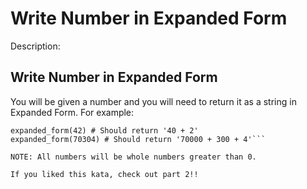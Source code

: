 # Write Number in Expanded Form
Description:
## Write Number in Expanded Form

You will be given a number and you will need to return it as a string in Expanded Form. For example:

```expanded_form(12) # Should return '10 + 2'
expanded_form(42) # Should return '40 + 2'
expanded_form(70304) # Should return '70000 + 300 + 4'```

NOTE: All numbers will be whole numbers greater than 0.

If you liked this kata, check out part 2!!
